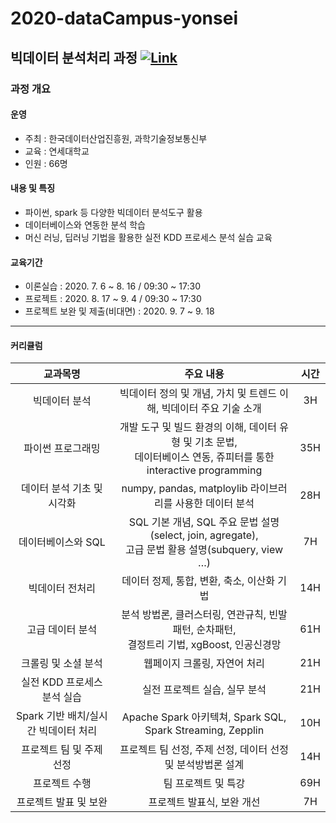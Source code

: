 # 2020-dataCampus-yonsei
## 빅데이터 분석처리 과정 [![Link](https://img.shields.io/static/v1?label=홈페이지&message=Link&color=<COLOR>)](http://bigjob.dbguide.net/curriculum/%eb%b9%85%eb%8d%b0%ec%9d%b4%ed%84%b0-%eb%b6%84%ec%84%9d-%ec%b2%98%eb%a6%ac-%ea%b3%bc%ec%a0%95/)

### 과정 개요

#### 운영
- 주최 : 한국데이터산업진흥원, 과학기술정보통신부
- 교육 : 연세대학교
- 인원 : 66명

#### 내용 및 특징 
- 파이썬, spark 등 다양한 빅데이터 분석도구 활용
- 데이터베이스와 연동한 분석 학습
- 머신 러닝, 딥러닝 기법을 활용한 실전 KDD 프로세스 분석 실습 교육

#### 교육기간
- 이론실습 : 2020. 7. 6 ~ 8. 16 / 09:30 ~ 17:30
- 프로젝트 : 2020. 8. 17 ~ 9. 4 / 09:30 ~ 17:30
- 프로젝트 보완 및 제출(비대면) : 2020. 9. 7 ~ 9. 18

---

#### 커리큘럼
교과목명 | 주요 내용 | 시간
:---: | :---: | :---: 
빅데이터 분석	| 빅데이터 정의 및 개념, 가치 및 트렌드 이해, 빅데이터 주요 기술 소개 | 3H
파이썬 프로그래밍	| 개발 도구 및 빌드 환경의 이해, 데이터 유형 및 기초 문법,<br>데이터베이스 연동, 쥬피터를 통한 interactive programming | 35H
데이터 분석 기초 및 시각화	| numpy, pandas, matploylib 라이브러리를 사용한 데이터 분석 | 28H
데이터베이스와 SQL	| SQL 기본 개념, SQL 주요 문법 설명(select, join, agregate),<br>고급 문법 활용 설명(subquery, view …) | 7H
빅데이터 전처리 | 데이터 정제, 통합, 변환, 축소, 이산화 기법 | 14H
고급 데이터 분석	| 분석 방법론, 클러스터링, 연관규칙, 빈발패턴, 순차패턴,<br>결정트리 기법, xgBoost, 인공신경망 | 61H
크롤링 및 소셜 분석	| 웹페이지 크롤링, 자연어 처리 | 21H
실전 KDD 프로세스 분석 실습 |	 실전 프로젝트 실습, 실무 분석 | 21H
Spark 기반 배치/실시간 빅데이터 처리	| Apache Spark 아키텍쳐, Spark SQL, Spark Streaming, Zepplin | 10H
프로젝트 팀 및 주제 선정 | 프로젝트 팀 선정, 주제 선정, 데이터 선정 및 분석방법론 설계 | 14H
프로젝트 수행 | 팀 프로젝트 및 특강	| 69H
프로젝트 발표 및 보완 | 프로젝트 발표식, 보완 개선 |7H
